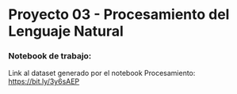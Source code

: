 
# Proyecto 03 - Procesamiento del Lenguaje Natural

### Notebook de trabajo: 

Link al dataset generado por el notebook Procesamiento: https://bit.ly/3y6sAEP

